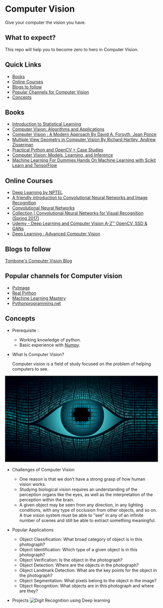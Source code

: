 # Computer Vision

Give your computer the vision you have.

## What to expect?

This repo will help you to become zero to hero in Computer Vision.

## Quick Links

- [Books](#books)
- [Online Courses](#online-course)
- [Blogs to follow](#blogs-to-follow)
- [Popular Channels for Computer Vision](#popular-channels-for-computer-vision)
- [Concepts](#concepts)


## Books

- [Introduction to Statistical Learning](https://www-bcf.usc.edu/~gareth/ISL/ISLR%20Seventh%20Printing.pdf)
- [Computer Vision: Algorithms and Applications](http://szeliski.org/Book/)
- [Computer Vision : A Modern Approach By David A. Forsyth, Jean Ponce](http://cmuems.com/excap/readings/forsyth-ponce-computer-vision-a-modern-approach.pdf)
- [Multiple View Geometry in Computer Vision By Richard Hartley, Andrew Zisserman](http://books.google.com/books?hl=en&lr=&id=si3R3Pfa98QC&oi=fnd&pg=PR11&dq=computer+vision&ots=aQo-nw6e4Q&sig=zGRDslfuKd1ytlZWwTaTKcuLdNw)
- [Practical Python and OpenCV + Case Studies](https://github.com/Shivanandroy/Study-Materials/blob/master/Practical%20Python%20and%20OpenCV%2C%203rd%20Edition.pdf)
- [Computer Vision: Models, Learning, and Inference](https://web.itu.edu.tr/hulyayalcin/Signal_Processing_Books/2010_Szeliski_ComputerVision.pdf)
- [Machine Learning For Dummies Hands On Machine Learning with Scikit Learn and TensorFlow](https://github.com/yanshengjia/ml-road/blob/master/resources/Hands%20On%20Machine%20Learning%20with%20Scikit%20Learn%20and%20TensorFlow.pdf)

## Online Courses

- [Deep Learning by NPTEL](https://nptel.ac.in/courses/106106184/)
- [A friendly introduction to Convolutional Neural Networks and Image Recognition](https://www.youtube.com/watch?v=2-Ol7ZB0MmU)
- [Convolutional Neural Networks](https://www.coursera.org/learn/convolutional-neural-networks)
- [Collection | Convolutional Neural Networks for Visual Recognition (Spring 2017)](https://www.youtube.com/watch?v=vT1JzLTH4G4&list=PL3FW7Lu3i5JvHM8ljYj-zLfQRF3EO8sYv)
- [Udemy - Deep Learning and Computer Vision A-Z™ OpenCV, SSD & GANs](https://www.udemy.com/course/computer-vision-a-z/)
- [Deep Learning : Advanced Computer Vision](https://www.udemy.com/advanced-computer-vision/?src=sac&kw=deep%20learning%3A%20advanced)

## Blogs to follow
[Tombone's Computer Vision Blog](http://www.computervisionblog.com/)

## Popular channels for Computer vision
- [PyImage](https://www.pyimagesearch.com/)
- [Real Python](https://realpython.com/tutorials/computer-vision/)
- [Machine Learning Mastery](https://machinelearningmastery.com/what-is-computer-vision/)
- [Pythonprogramming.net](https://pythonprogramming.net/search/?q=opencv)

## Concepts

- Prerequisite :

  - Working knowledge of python.
  - Basic experience with [Numpy](https://colab.research.google.com/github/GokuMohandas/practicalAI/blob/master/notebooks/02_NumPy.ipynb).

- What Is Computer Vision?

  Computer vision is a field of study focused on the problem of helping computers to see.

![Computer vision](../../../images/computer_vision_logo.jpg)

- Challenges of Computer Vision

    - One reason is that we don’t have a strong grasp of how human vision works.
    - Studying biological vision requires an understanding of the perception organs like the eyes, as well as the                 interpretation of the perception within the brain.
    - A given object may be seen from any direction, in any lighting conditions, with any type of occlusion from other             objects, and so on. A true vision system must be able to “see” in any of an infinite number of scenes and still be           able to extract something meaningful.
    
- Popular Applications
    - Object Classification: What broad category of object is in this photograph?
    - Object Identification: Which type of a given object is in this photograph?
    - Object Verification: Is the object in the photograph?
    - Object Detection: Where are the objects in the photograph?
    - Object Landmark Detection: What are the key points for the object in the photograph?
    - Object Segmentation: What pixels belong to the object in the image?
    - Object Recognition: What objects are in this photograph and where are they?

- Projects
![Digit Recognition using Deep learning](Concepts/digit_recognition_keras/)
